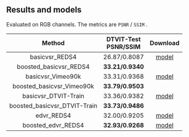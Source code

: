 ## Results and models

Evaluated on RGB channels. The metrics are `PSNR` / `SSIM` .

|            Method            | DTVIT-Test <br>PSNR/SSIM | Download |                                                                           
| :--------------------------: | :----------------------: | :------------------------------------------------------------------------------: |
| basicvsr_REDS4               |      26.87/0.8087        |  [model](https://pan.baidu.com/s/1ypBpAWPhUGFh1GbphUeCnQ?pwd=m5v4) | 
| boosted_basicvsr_REDS4       |    **33.21/0.9340**      |   | 
| basicvsr_Vimeo90k            |      33.31/0.9368        |  [model](https://pan.baidu.com/s/1einTQHaMaGgjMf9b9iGWIg?pwd=m4mv) |
| boosted_basicvsr_Vimeo90k    |    **33.79/0.9503**      |   |
| basicvsr_DTVIT-Train         |      33.36/0.9382        |  [model](https://pan.baidu.com/s/1Mpkl0ZyAOq3E2rrTA2sFaQ?pwd=u7e9) |
| boosted_basicvsr_DTVIT-Train |    **33.73/0.9486**      |   |
| edvr_REDS4                   |      32.00/0.9205        |  [model](https://pan.baidu.com/s/1l0Eq9Ojd7f9m4Y3SBBUymA?pwd=ruer) | 
| boosted_edvr_REDS4           |    **32.93/0.9268**      |  [model](https://pan.baidu.com/s/1G7MzjwDtNOosr2VnrU2Y7w?pwd=vfay) | 

